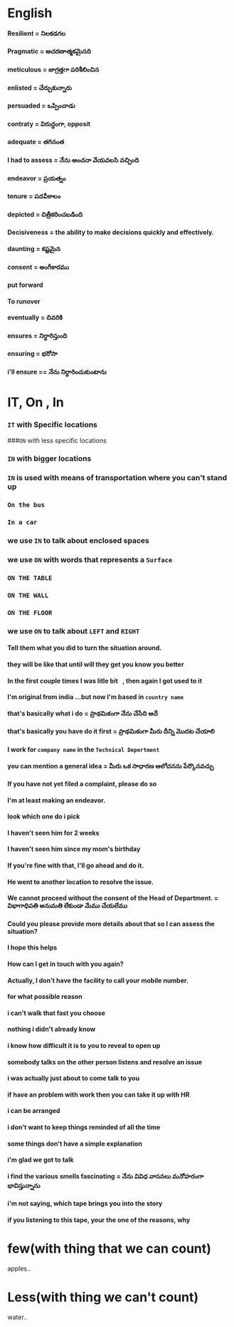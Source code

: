 # English

####
####
####
####
####
####
####
####
####

####


####
####

####
####
####
####
####
####
####
####

#### Resilient = నిలకడగల
#### Pragmatic = ఆచరణాత్మకమైనది
#### meticulous = జాగ్రత్తగా పరిశీలించిన
#### enlisted = చేర్చుకున్నారు
#### persuaded = ఒప్పించాడు
#### contraty = విరుద్ధంగా, opposit
#### adequate = తగినంత
#### I had to assess = నేను అంచనా వేయవలసి వచ్చింది
#### endeavor = ప్రయత్నం
#### tenure = పదవీకాలం
#### depicted = చిత్రీకరించబడింది
#### Decisiveness = the ability to make decisions quickly and effectively.
#### daunting = కష్టమైన
#### consent = అంగీకారము
#### put forward
#### To runover
#### eventually = చివరికి
#### ensures = నిర్ధారిస్తుంది
#### ensuring = భరోసా
#### i'll ensure == నేను నిర్ధారించుకుంటాను

# IT, On , In

### `IT` with Specific locations 
###`ON` with less specific locations
### `IN` with bigger locations

### `IN` is used with means of transportation where you can't stand up
### `On the bus`
### `In a car`
### we use `IN` to talk about enclosed spaces


### we use `ON` with words that represents a `Surface`
### `ON THE TABLE`
### `ON THE WALL`
### `ON THE FLOOR`
### we use `ON` to talk about `LEFT` and `RIGHT`



####  Tell them what you did to turn the situation around. 
####  they will be like that until will they get you know you better
####  In the first couple times I was litle bit ` `, then again I got used to it
####  I'm original from india ...but now I'm based in `country name`
#### that's basically what i do = ప్రాథమికంగా నేను చేసేది అదే
#### that's basically you have do it first = ప్రాథమికంగా మీరు దీన్ని మొదట చేయాలి
#### I work for `company name` in the `Technical Depertment`
#### you can mention a general idea  = మీరు ఒక సాధారణ ఆలోచనను పేర్కొనవచ్చు
#### If you have not yet filed a complaint, please do so
#### I'm at least making an endeavor.
#### look which one do i pick
#### I haven't seen him for 2 weeks 
#### I haven't seen him since my mom's birthday
#### If you're fine with that, I'll go ahead and do it.
#### He went to another location to resolve the issue.
#### We cannot proceed without the consent of the Head of Department. = విభాగాధిపతి అనుమతి లేకుండా మేము చేయలేము
#### Could you please provide more details about that so I can assess the situation?
#### I hope this helps
#### How can I get in touch with you again?
#### Actually, I don't have the facility to call your mobile number.
#### for what possible reason
#### i can't walk that fast you choose
#### nothing i didn't already know
#### i know how difficult it is to you to reveal to open up
#### somebody talks on the other person listens and resolve an issue
#### i was actually just about to come talk to you
#### if have an problem with work then you can take it up with HR
#### i can be arranged
#### i don't want to keep things reminded of all the time
#### some things don't have a simple explanation
#### i'm glad we got to talk
#### i find the various smells fascinating = నేను వివిధ వాసనలు మనోహరంగా భావిస్తున్నాను
#### i'm not saying, which tape brings you into the story
#### if you listening to this tape, your the one of the reasons, why


# few(with thing that we can count)
apples..
` `


# Less(with thing we can't count)
water..
` `


